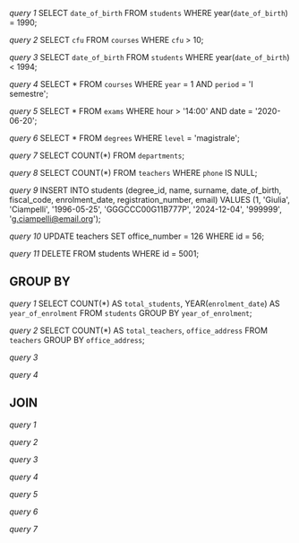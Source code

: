 *query 1*
SELECT `date_of_birth`
FROM `students`
WHERE year(`date_of_birth`) = 1990;

*query 2*
SELECT `cfu`
FROM `courses`
WHERE `cfu` > 10;

*query 3*
SELECT `date_of_birth`
FROM `students`
WHERE year(`date_of_birth`) < 1994;

*query 4*
SELECT *
FROM `courses`
WHERE `year` = 1
AND `period` = 'I semestre';

*query 5*
SELECT *
FROM `exams`
WHERE hour > '14:00'
AND date = '2020-06-20';

*query 6*
SELECT *
FROM `degrees`
WHERE `level` = 'magistrale';

*query 7*
SELECT COUNT(*)
FROM  `departments`;

*query 8*
SELECT COUNT(*)
FROM `teachers`
WHERE `phone` IS NULL;

*query 9*
INSERT INTO students (degree_id, name, surname, date_of_birth, fiscal_code, enrolment_date, registration_number, email)
VALUES (1, 'Giulia', 'Ciampelli', '1996-05-25', 'GGGCCC00G11B777P', '2024-12-04', '999999', 'g.ciampelli@email.org');

*query 10*
UPDATE teachers
SET office_number = 126
WHERE id = 56;

*query 11*
DELETE FROM students
WHERE id = 5001;

## GROUP BY

*query 1*
SELECT COUNT(*) AS `total_students`, YEAR(`enrolment_date`) AS `year_of_enrolment`
FROM `students`
GROUP BY `year_of_enrolment`;

*query 2*
SELECT COUNT(*) AS `total_teachers`, `office_address`
FROM `teachers`
GROUP BY `office_address`;

*query 3*

*query 4*

## JOIN

*query 1*

*query 2*

*query 3*

*query 4*

*query 5*

*query 6*

*query 7*
